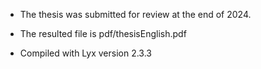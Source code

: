 - The thesis was submitted for review at the end of 2024.

- The resulted file is pdf/thesisEnglish.pdf

- Compiled with Lyx version 2.3.3

